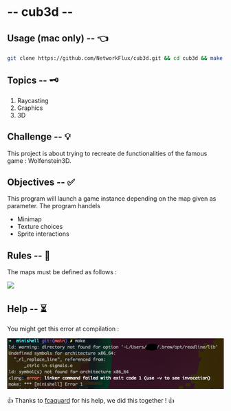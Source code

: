 # -- cub3d --

## Usage (mac only) -- 👈
```bash
git clone https://github.com/NetworkFlux/cub3d.git && cd cub3d && make && ./cub3d maps/main_map.cub
```

## Topics -- 🗝
1. Raycasting
2. Graphics
3. 3D

## Challenge -- 💡
This project is about trying to recreate de functionalities of the famous game : Wolfenstein3D.

## Objectives -- ✅
This program will launch a game instance depending on the map given as parameter. The program handels
- Minimap
- Texture choices
- Sprite interactions

## Rules -- 🚨
The maps must be defined as follows :

<img src="https://github.com/NetworkFlux/minishell/blob/main/imgs/compile.png">

## Help -- ⏳
You might get this error at compilation :

<img src="https://github.com/NetworkFlux/minishell/blob/main/imgs/compile_error.png">


👍 Thanks to [fcaquard](https://github.com/fqrd "fcaquard GitHub") for his help, we did this together ! 👍
